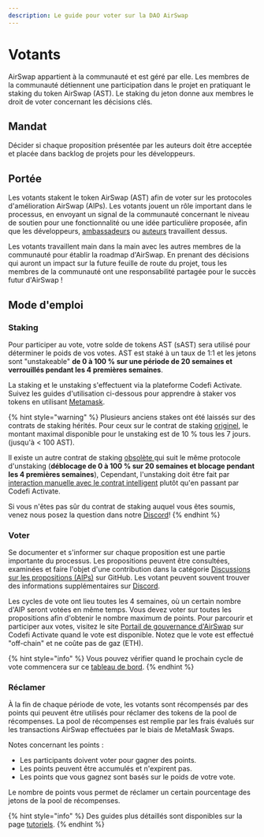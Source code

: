 ```yaml
---
description: Le guide pour voter sur la DAO AirSwap
---
```


# Votants

AirSwap appartient à la communauté et est géré par elle. Les membres de la communauté détiennent une participation dans le projet en pratiquant le staking du token AirSwap (AST). Le staking du jeton donne aux membres le droit de voter concernant les décisions clés.

## Mandat

Décider si chaque proposition présentée par les auteurs doit être acceptée et placée dans backlog de projets pour les développeurs.

## Portée

Les votants stakent le token AirSwap \(AST\) afin de voter sur les protocoles d'amélioration AirSwap \(AIPs\). Les votants jouent un rôle important dans le processus, en envoyant un signal de la communauté concernant le niveau de soutien pour une fonctionnalité ou une idée particulière proposée, afin que les développeurs, [ambassadeurs](ambassadors.md) ou [auteurs](authors.md) travaillent dessus.

Les votants travaillent main dans la main avec les autres membres de la communauté pour établir la roadmap d'AirSwap. En prenant des décisions qui auront un impact sur la future feuille de route du projet, tous les membres de la communauté ont une responsabilité partagée pour le succès futur d'AirSwap !

## Mode d'emploi

### Staking

Pour participer au vote, votre solde de tokens AST (sAST) sera utilisé pour déterminer le poids de vos votes. AST est staké à un taux de 1:1 et les jetons sont "unstakeable" **de 0 à 100 % sur une période de 20 semaines et verrouillés pendant les 4 premières semaines**.

La staking et le unstaking s'effectuent via la plateforme Codefi Activate. Suivez les guides d'utilisation ci-dessous pour apprendre à staker vos tokens en utilisant [Metamask](https://metamask.io/).

{% hint style="warning" %}
Plusieurs anciens stakes ont été laissés sur des contrats de staking hérités. Pour ceux sur le contrat de staking [originel](https://etherscan.io/address/0xa4C5107184a88D4B324Dd10D98a11dd8037823Fe), le montant maximal disponible pour le unstaking est de 10 % tous les 7 jours. \(jusqu'à &lt; 100 AST\).

Il existe un autre contrat de staking [obsolète ](https://etherscan.io/address/0x704c5818b574358dfb5225563852639151a943ec) qui suit le même protocole d'unstaking (**déblocage de 0 à 100 % sur 20 semaines et blocage pendant les 4 premières semaines**), Cependant, l'unstaking doit être fait par [interaction manuelle avec le contrat intelligent](tutorials.md) plutôt qu'en passant par Codefi Activate.

Si vous n'êtes pas sûr du contrat de staking auquel vous êtes soumis, venez nous posez la question dans notre [Discord](https://chat.airswap.io)!
{% endhint %}

### Voter

Se documenter et s'informer sur chaque proposition est une partie importante du processus. Les propositions peuvent être consultées, examinées et faire l'objet d'une contribution dans la catégorie [Discussions sur les propositions \(AIPs\)](https://github.com/airswap/airswap-aips/issues) sur GitHub. Les votant peuvent souvent trouver des informations supplémentaires sur [Discord](https://chat.airswap.io/).

Les cycles de vote ont lieu toutes les 4 semaines, où un certain nombre d'AIP seront votées en même temps. Vous devez voter sur toutes les propositions afin d'obtenir le nombre maximum de points. Pour parcourir et participer aux votes, visitez le site [Portail de gouvernance d'AirSwap](https://activate.codefi.network/staking/airswap/governance) sur Codefi Activate quand le vote est disponible. Notez que le vote est effectué "off-chain" et ne coûte pas de gaz (ETH).

{% hint style="info" %}
Vous pouvez vérifier quand le prochain cycle de vote commencera sur ce [tableau de bord](https://dune.xyz/agrimony/airswap_3).
{% endhint %}

### Réclamer

À la fin de chaque période de vote, les votants sont récompensés par des points qui peuvent être utilisés pour réclamer des tokens de la pool de récompenses. La pool de récompenses est remplie par les frais évalués sur les transactions AirSwap effectuées par le biais de MetaMask Swaps.

Notes concernant les points :

* Les participants doivent voter pour gagner des points.
* Les points peuvent être accumulés et n'expirent pas.
* Les points que vous gagnez sont basés sur le poids de votre vote.

Le nombre de points vous permet de réclamer un certain pourcentage des jetons de la pool de récompenses.

{% hint style="info" %}
Des guides plus détaillés sont disponibles sur la page [tutoriels](tutorials.md).
{% endhint %}

